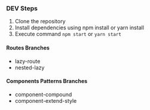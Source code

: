 ### DEV Steps 
1. Clone the repository
2. Install dependencies using npm install or yarn install
3. Execute command `npm start` or `yarn start`


#### Routes Branches
- lazy-route
- nested-lazy

#### Components Patterns Branches
- component-compound
- component-extend-style

